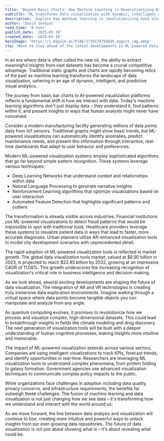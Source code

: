 ```yaml
---
title: 'Beyond Basic Charts: How Machine Learning is Revolutionizing Data Visualization'
subtitle: 'ML transforms data visualization with dynamic, intelligent analytics'
description: 'Explore how machine learning is revolutionizing data visualization beyond traditional charts, using advanced techniques like deep learning and natural language processing to create dynamic and interactive insights.'
author: 'David Jenkins'
read_time: '8 mins'
publish_date: '2025-02-10'
created_date: '2025-02-10'
heroImage: 'https://i.magick.ai/PIXE/1739174754835_magick_img.webp'
cta: 'Want to stay ahead of the latest developments in ML-powered data visualization? Follow us on LinkedIn for regular insights and updates on how AI is transforming the way we understand data.'
---
```


In an era where data is often called the new oil, the ability to extract meaningful insights from vast datasets has become a crucial competitive advantage. Traditional static graphs and charts are rapidly becoming relics of the past as machine learning transforms the landscape of data visualization, ushering in an age of dynamic, intelligent, and predictive visual analytics.

The journey from basic bar charts to AI-powered visualization platforms reflects a fundamental shift in how we interact with data. Today's machine learning algorithms don't just display data – they understand it, find patterns within it, and present insights in ways that human analysts might never have conceived.

Consider a modern manufacturing facility generating millions of data points daily from IoT sensors. Traditional graphs might show basic trends, but ML-powered visualizations can automatically identify anomalies, predict maintenance needs, and present this information through interactive, real-time dashboards that adapt to user behavior and preferences.

Modern ML-powered visualization systems employ sophisticated algorithms that go far beyond simple pattern recognition. These systems leverage various techniques:

- Deep Learning Networks that understand context and relationships within data
- Natural Language Processing to generate narrative insights
- Reinforcement Learning algorithms that optimize visualizations based on user interaction
- Automated Feature Detection that highlights significant patterns and outliers

The transformation is already visible across industries. Financial institutions use ML-powered visualizations to detect fraud patterns that would be impossible to spot with traditional tools. Healthcare providers leverage these systems to visualize patient data in ways that lead to faster, more accurate diagnoses. Urban planners utilize AR-enhanced visualization tools to model city development scenarios with unprecedented detail.

The rapid adoption of ML-powered visualization tools is reflected in market growth. The global data visualization tools market, valued at $8.90 billion in 2023, is projected to reach $22.85 billion by 2032, growing at an impressive CAGR of 11.08%. This growth underscores the increasing recognition of visualization's critical role in business intelligence and decision-making.

As we look ahead, several exciting developments are shaping the future of data visualization. The integration of AR and VR technologies is creating truly immersive data exploration environments. Imagine walking through a virtual space where data points become tangible objects you can manipulate and analyze from any angle.

As quantum computing evolves, it promises to revolutionize how we process and visualize complex, high-dimensional datasets. This could lead to breakthrough insights in fields like climate modeling and drug discovery. The next generation of visualization tools will be built with a deeper understanding of human cognitive processes, making insights more intuitive and memorable.

The impact of ML-powered visualization extends across various sectors. Companies are using intelligent visualizations to track KPIs, forecast trends, and identify opportunities in real-time. Researchers are leveraging ML visualization tools to understand complex phenomena, from protein folding to galaxy formation. Government agencies use advanced visualization techniques to communicate complex policy impacts to the public.

While organizations face challenges in adoption including data quality, privacy concerns, and infrastructure requirements, the benefits far outweigh these challenges. The fusion of machine learning and data visualization is not just changing how we see data – it's transforming how we understand and interact with the world around us.

As we move forward, the line between data analysis and visualization will continue to blur, creating more intuitive and powerful ways to unlock insights from our ever-growing data repositories. The future of data visualization is not just about showing what is – it's about revealing what could be.